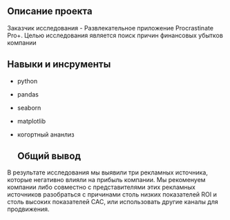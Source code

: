 ## Описание проекта

Заказчик исследования - Развлекательное приложение Procrastinate Pro+. Целью исследования является поиск причин финансовых убытков компании

## Навыки и инсрументы

* python
* pandas
* seaborn
* matplotlib
* когортный ананлиз

  ## Общий вывод
В результате исследования мы выявили три рекламных источника, которые негативно влияли на прибыль компании. Мы рекоменуем компании либо совместно с представителями этих рекламных источников разобраться с причинами столь низких показателей ROI и столь высоких показателей CAC, или использовать другие каналы для продвижения. 
